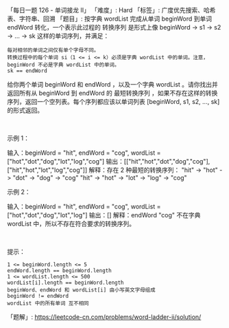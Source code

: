 「每日一题 126 - 单词接龙 II」
「难度」: Hard
「标签」: 广度优先搜索、哈希表、字符串、回溯
「题目」: 按字典 wordList 完成从单词 beginWord 到单词 endWord 转化，一个表示此过程的 转换序列 是形式上像 beginWord -> s1 -> s2 -> ... -> sk 这样的单词序列，并满足：




	每对相邻的单词之间仅有单个字母不同。
	转换过程中的每个单词 si（1 <= i <= k）必须是字典 wordList 中的单词。注意，beginWord 不必是字典 wordList 中的单词。
	sk == endWord


给你两个单词 beginWord 和 endWord ，以及一个字典 wordList 。请你找出并返回所有从 beginWord 到 endWord 的 最短转换序列 ，如果不存在这样的转换序列，返回一个空列表。每个序列都应该以单词列表 [beginWord, s1, s2, ..., sk] 的形式返回。

 

示例 1：

输入：beginWord = "hit", endWord = "cog", wordList = ["hot","dot","dog","lot","log","cog"]
输出：[["hit","hot","dot","dog","cog"],["hit","hot","lot","log","cog"]]
解释：存在 2 种最短的转换序列：
"hit" -> "hot" -> "dot" -> "dog" -> "cog"
"hit" -> "hot" -> "lot" -> "log" -> "cog"


示例 2：

输入：beginWord = "hit", endWord = "cog", wordList = ["hot","dot","dog","lot","log"]
输出：[]
解释：endWord "cog" 不在字典 wordList 中，所以不存在符合要求的转换序列。


 

提示：


	1 <= beginWord.length <= 5
	endWord.length == beginWord.length
	1 <= wordList.length <= 500
	wordList[i].length == beginWord.length
	beginWord、endWord 和 wordList[i] 由小写英文字母组成
	beginWord != endWord
	wordList 中的所有单词 互不相同





「题解」: https://leetcode-cn.com/problems/word-ladder-ii/solution/